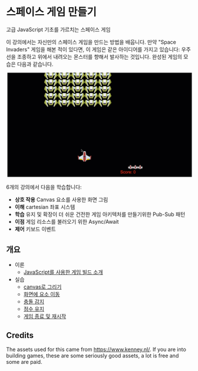 # 스페이스 게임 만들기

고급 JavaScript 기초를 가르치는 스페이스 게임

이 강의에서는 자신만의 스페이스 게임을 만드는 방법을 배웁니다. 만약 "Space Invaders" 게임을 해본 적이 있다면, 이 게임은 같은 아이디어를 가지고 있습니다: 우주선을 조종하고 위에서 내려오는 몬스터를 향해서 발사하는 것입니다. 완성된 게임의 모습은 다음과 같습니다.

![Finished game](../images/pewpew.gif)

6개의 강의에서 다음을 학습합니다:

- **상호 작용** Canvas 요소를 사용한 화면 그림
- **이해** cartesian 좌표 시스템
- **학습** 유지 및 확장이 더 쉬운 건전한 게임 아키텍처를 만들기위한 Pub-Sub 패턴
- **이점** 게임 리소스를 불러오기 위한 Async/Await
- **제어** 키보드 이벤트

## 개요

- 이론
  - [JavaScript를 사용한 게임 빌드 소개](../1-introduction/translations/README.ko.md)
- 실습
  - [canvas로 그리기](../2-drawing-to-canvas/translations/README.ko.md)
  - [화면에 요소 이동](../3-moving-elements-around/translations/README.ko.md)
  - [충돌 감지](../4-collision-detection/translations/README.ko.md)
  - [점수 유지](../5-keeping-score/translations/README.ko.md)
  - [게임 종료 및 재시작](../6-end-condition/translations/README.ko.md)

## Credits

The assets used for this came from https://www.kenney.nl/.
If you are into building games, these are some seriously good assets, a lot is free and some are paid.

